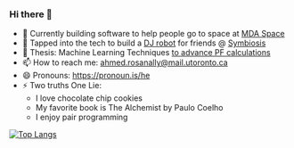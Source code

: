 ### Hi there 👋

- 🎯 Currently building software to help people go to space at  [MDA Space](https://mda.space/en/)
- 🔭 Tapped into the tech to build a [DJ robot](https://github.com/ll-O-ll/TdotDJ) for friends @ [Symbiosis](https://discord.gg/VPQj2JmdWN) 
- 🌱 Thesis: Machine Learning Techniques [to advance PF calculations](https://github.com/ll-O-ll/HotStartACPF)
- 📫 How to reach me: ahmed.rosanally@mail.utoronto.ca
- 😄 Pronouns: https://pronoun.is/he
- ⚡ Two truths One Lie:
  - I love chocolate chip cookies
  - My favorite book is The Alchemist by Paulo Coelho
  - I enjoy pair programming 

<!---
![Nissal's GitHub stats](https://github-readme-stats.vercel.app/api?username=ll-O-ll&show_icons=true&theme=radical)
--->

 [![Top Langs](https://github-readme-stats.vercel.app/api/top-langs/?username=ll-O-ll&layout=compact&show_icons=true&theme=radical)](https://github.com/anuraghazra/github-readme-stats)
